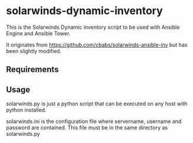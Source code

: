 # solarwinds-dynamic-inventory

This is the Solarwinds Dynamic inventory script to be used with Ansible Engine and Ansible Tower.

It originates from https://github.com/cbabs/solarwinds-ansible-inv but has been slightly modified.

## Requirements

## Usage
solarwinds.py is just a python script that can be executed on any host with python installed.  

solarwinds.ini is the configuration file where servername, username and password are contained. This file must be in the same directory as solarwinds.py
 
